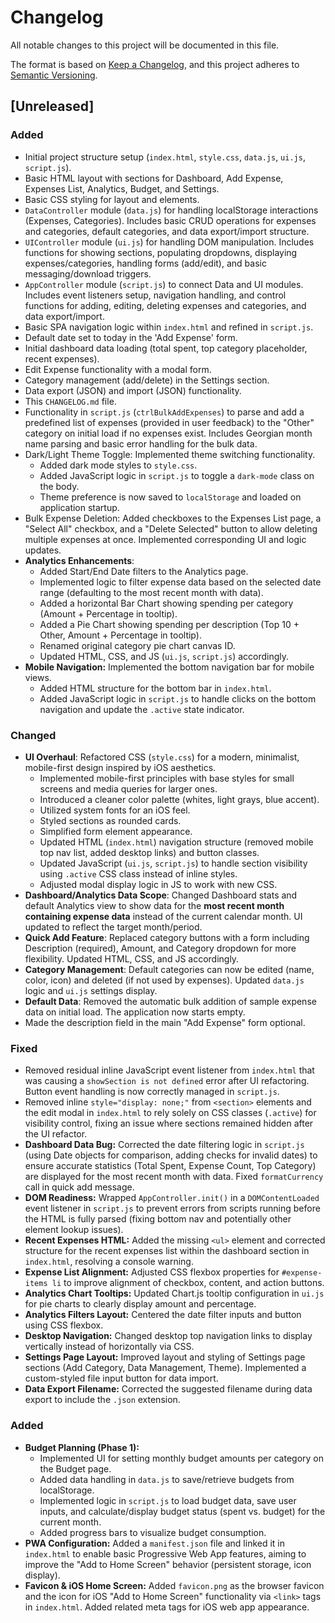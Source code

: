 # Changelog

All notable changes to this project will be documented in this file.

The format is based on [Keep a Changelog](https://keepachangelog.com/en/1.0.0/),
and this project adheres to [Semantic Versioning](https://semver.org/spec/v2.0.0.html).

## [Unreleased]

### Added
- Initial project structure setup (`index.html`, `style.css`, `data.js`, `ui.js`, `script.js`).
- Basic HTML layout with sections for Dashboard, Add Expense, Expenses List, Analytics, Budget, and Settings.
- Basic CSS styling for layout and elements.
- `DataController` module (`data.js`) for handling localStorage interactions (Expenses, Categories). Includes basic CRUD operations for expenses and categories, default categories, and data export/import structure.
- `UIController` module (`ui.js`) for handling DOM manipulation. Includes functions for showing sections, populating dropdowns, displaying expenses/categories, handling forms (add/edit), and basic messaging/download triggers.
- `AppController` module (`script.js`) to connect Data and UI modules. Includes event listeners setup, navigation handling, and control functions for adding, editing, deleting expenses and categories, and data export/import.
- Basic SPA navigation logic within `index.html` and refined in `script.js`.
- Default date set to today in the 'Add Expense' form.
- Initial dashboard data loading (total spent, top category placeholder, recent expenses).
- Edit Expense functionality with a modal form.
- Category management (add/delete) in the Settings section.
- Data export (JSON) and import (JSON) functionality.
- This `CHANGELOG.md` file.
- Functionality in `script.js` (`ctrlBulkAddExpenses`) to parse and add a predefined list of expenses (provided in user feedback) to the "Other" category on initial load if no expenses exist. Includes Georgian month name parsing and basic error handling for the bulk data.
- Dark/Light Theme Toggle: Implemented theme switching functionality.
    - Added dark mode styles to `style.css`.
    - Added JavaScript logic in `script.js` to toggle a `dark-mode` class on the body.
    - Theme preference is now saved to `localStorage` and loaded on application startup.
- Bulk Expense Deletion: Added checkboxes to the Expenses List page, a "Select All" checkbox, and a "Delete Selected" button to allow deleting multiple expenses at once. Implemented corresponding UI and logic updates.
- **Analytics Enhancements**:
    - Added Start/End Date filters to the Analytics page.
    - Implemented logic to filter expense data based on the selected date range (defaulting to the most recent month with data).
    - Added a horizontal Bar Chart showing spending per category (Amount + Percentage in tooltip).
    - Added a Pie Chart showing spending per description (Top 10 + Other, Amount + Percentage in tooltip).
    - Renamed original category pie chart canvas ID.
    - Updated HTML, CSS, and JS (`ui.js`, `script.js`) accordingly.
- **Mobile Navigation:** Implemented the bottom navigation bar for mobile views.
    - Added HTML structure for the bottom bar in `index.html`.
    - Added JavaScript logic in `script.js` to handle clicks on the bottom navigation and update the `.active` state indicator.

### Changed
- **UI Overhaul**: Refactored CSS (`style.css`) for a modern, minimalist, mobile-first design inspired by iOS aesthetics.
    - Implemented mobile-first principles with base styles for small screens and media queries for larger ones.
    - Introduced a cleaner color palette (whites, light grays, blue accent).
    - Utilized system fonts for an iOS feel.
    - Styled sections as rounded cards.
    - Simplified form element appearance.
    - Updated HTML (`index.html`) navigation structure (removed mobile top nav list, added desktop links) and button classes.
    - Updated JavaScript (`ui.js`, `script.js`) to handle section visibility using `.active` CSS class instead of inline styles.
    - Adjusted modal display logic in JS to work with new CSS.
- **Dashboard/Analytics Data Scope**: Changed Dashboard stats and default Analytics view to show data for the **most recent month containing expense data** instead of the current calendar month. UI updated to reflect the target month/period.
- **Quick Add Feature**: Replaced category buttons with a form including Description (required), Amount, and Category dropdown for more flexibility. Updated HTML, CSS, and JS accordingly.
- **Category Management**: Default categories can now be edited (name, color, icon) and deleted (if not used by expenses). Updated `data.js` logic and `ui.js` settings display.
- **Default Data**: Removed the automatic bulk addition of sample expense data on initial load. The application now starts empty.
- Made the description field in the main "Add Expense" form optional.

### Fixed
- Removed residual inline JavaScript event listener from `index.html` that was causing a `showSection is not defined` error after UI refactoring. Button event handling is now correctly managed in `script.js`.
- Removed inline `style="display: none;"` from `<section>` elements and the edit modal in `index.html` to rely solely on CSS classes (`.active`) for visibility control, fixing an issue where sections remained hidden after the UI refactor.
- **Dashboard Data Bug:** Corrected the date filtering logic in `script.js` (using Date objects for comparison, adding checks for invalid dates) to ensure accurate statistics (Total Spent, Expense Count, Top Category) are displayed for the most recent month with data. Fixed `formatCurrency` call in quick add message.
- **DOM Readiness:** Wrapped `AppController.init()` in a `DOMContentLoaded` event listener in `script.js` to prevent errors from scripts running before the HTML is fully parsed (fixing bottom nav and potentially other element lookup issues).
- **Recent Expenses HTML:** Added the missing `<ul>` element and corrected structure for the recent expenses list within the dashboard section in `index.html`, resolving a console warning.
- **Expense List Alignment:** Adjusted CSS flexbox properties for `#expense-items li` to improve alignment of checkbox, content, and action buttons.
- **Analytics Chart Tooltips:** Updated Chart.js tooltip configuration in `ui.js` for pie charts to clearly display amount and percentage.
- **Analytics Filters Layout:** Centered the date filter inputs and button using CSS flexbox.
- **Desktop Navigation:** Changed desktop top navigation links to display vertically instead of horizontally via CSS.
- **Settings Page Layout:** Improved layout and styling of Settings page sections (Add Category, Data Management, Theme). Implemented a custom-styled file input button for data import.
- **Data Export Filename:** Corrected the suggested filename during data export to include the `.json` extension.

### Added
- **Budget Planning (Phase 1):**
    - Implemented UI for setting monthly budget amounts per category on the Budget page.
    - Added data handling in `data.js` to save/retrieve budgets from localStorage.
    - Implemented logic in `script.js` to load budget data, save user inputs, and calculate/display budget status (spent vs. budget) for the current month.
    - Added progress bars to visualize budget consumption.
- **PWA Configuration:** Added a `manifest.json` file and linked it in `index.html` to enable basic Progressive Web App features, aiming to improve the "Add to Home Screen" behavior (persistent storage, icon display).
- **Favicon & iOS Home Screen:** Added `favicon.png` as the browser favicon and the icon for iOS "Add to Home Screen" functionality via `<link>` tags in `index.html`. Added related meta tags for iOS web app appearance.